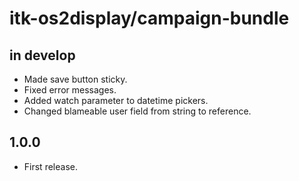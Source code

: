 # itk-os2display/campaign-bundle

## in develop

* Made save button sticky.
* Fixed error messages.
* Added watch parameter to datetime pickers.
* Changed blameable user field from string to reference.

## 1.0.0

* First release.
